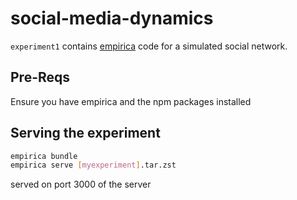 # social-media-dynamics

`experiment1` contains [empirica](https://empirica.ly/) code for a simulated social network. 

## Pre-Reqs
Ensure you have empirica and the npm packages installed

## Serving the experiment
```sh
empirica bundle
empirica serve [myexperiment].tar.zst
```

served on port 3000 of the server
